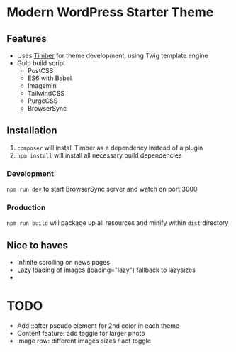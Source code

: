 # Modern WordPress Starter Theme

## Features
- Uses [Timber](https://www.upstatement.com/timber/) for theme development, using Twig template engine
- Gulp build script
  - PostCSS
  - ES6 with Babel
  - Imagemin
  - TailwindCSS
  - PurgeCSS
  - BrowserSync

## Installation

1. ```composer``` will install Timber as a dependency instead of a plugin
2. ```npm install``` will install all necessary build dependencies

### Development

```npm run dev``` to start BrowserSync server and watch on port 3000

### Production

```npm run build``` will package up all resources and minify within ```dist``` directory

## Nice to haves
- Infinite scrolling on news pages
- Lazy loading of images (loading="lazy") fallback to lazysizes
-


# TODO

- Add ::after pseudo element for 2nd color in each theme
- Content feature: add toggle for larger photo
- Image row: different images sizes / acf toggle


